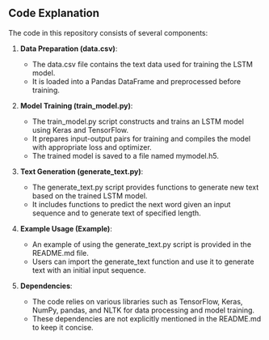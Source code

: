## Code Explanation

The code in this repository consists of several components:

1. **Data Preparation (data.csv)**:
   - The data.csv file contains the text data used for training the LSTM model.
   - It is loaded into a Pandas DataFrame and preprocessed before training.

2. **Model Training (train_model.py)**:
   - The train_model.py script constructs and trains an LSTM model using Keras and TensorFlow.
   - It prepares input-output pairs for training and compiles the model with appropriate loss and optimizer.
   - The trained model is saved to a file named mymodel.h5.

3. **Text Generation (generate_text.py)**:
   - The generate_text.py script provides functions to generate new text based on the trained LSTM model.
   - It includes functions to predict the next word given an input sequence and to generate text of specified length.

4. **Example Usage (Example)**:
   - An example of using the generate_text.py script is provided in the README.md file.
   - Users can import the generate_text function and use it to generate text with an initial input sequence.

5. **Dependencies**:
   - The code relies on various libraries such as TensorFlow, Keras, NumPy, pandas, and NLTK for data processing and model training.
   - These dependencies are not explicitly mentioned in the README.md to keep it concise.

